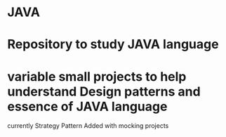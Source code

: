 # JAVA
# Repository to study JAVA language
# variable small projects to help understand Design patterns and essence of JAVA language

currently Strategy Pattern Added with mocking projects

